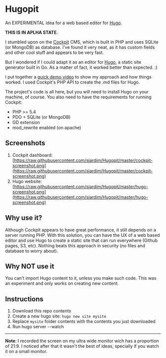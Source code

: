 # Hugopit
An EXPERIMENTAL idea for a web based editor for [Hugo](http://gohugo.io).

**THIS IS IN APLHA STATE**.

I stumbled upon on the [Cockpit](http://www.getcockpit.com ) CMS, which is built in PHP and uses SQLite (or MongoDB) as database. I've found it very neat, as it has custom fields and other cool stuff and appears to be very fast. 

But I wondered if I could adapt it as an editor for [Hugo](http://gohugo.io), a static site generator built in Go. As a matter of fact, it worked better than expected. :)

I put together a [quick demo video](https://www.youtube.com/watch?v=jJzMCTH5z-c) to show my approach and how things worked. I used Cockpit's PHP API to create the .md files for Hugo. 

The project's code is all here, but you will need to install Hugo on your machine, of course. You also need to have the requirements for running Cockpit:

- PHP >= 5.4
- PDO + SQLite (or MongoDB)
- GD extension
- mod_rewrite enabled (on apache)


## Screenshots
1. Cockpit dashboard: [https://raw.githubusercontent.com/sjardim/Hugopit/master/cockpit-screenshot.png](https://raw.githubusercontent.com/sjardim/Hugopit/master/cockpit-screenshot.png)
2. Hugo website: [https://raw.githubusercontent.com/sjardim/Hugopit/master/hugo-screenshot.png](https://raw.githubusercontent.com/sjardim/Hugopit/master/hugo-screenshot.png)

## Why use it?

Although Cockpit appears to have great performance, it still depends on a server running PHP. With this solution, you can have the UX of a web based editor and use Hugo to create a static site that can run everywhere (Github pages, S3, etc). Nothing beats this approach in security (no files and database to worry about). 

## Why NOT use it

You can't import Hugo content to it, unless you make such code. This was an experiment and only works on creating new content.

## Instructions

1. Download this repo contents
2. Create a new hugo site: `hugo new site mysite`
3. Replace `mysite` folder contents with the contents  you just downloaded
4. Run hugo server --watch

---
**Note**: I recorded the screen on my ultra wide monitor wich has a proportion of 21:9. I noticed after that it wasn't the best of ideas, specially if you watch it on a small monitor.
